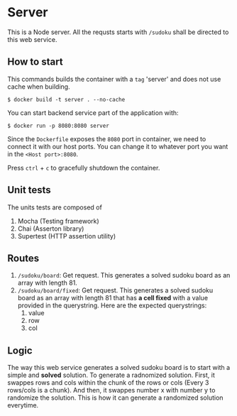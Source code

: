 # Server
This is a Node server. All the requsts starts with `/sudoku` shall be directed to this web service.

## How to start
This commands builds the container with a `tag` 'server' and does not use cache when building.
```
$ docker build -t server . --no-cache
```
You can start backend service part of the application with:
```
$ docker run -p 8080:8080 server
```
Since the `Dockerfile` exposes the `8080` port in container, we need to connect it with our host ports. You can change it to whatever port you want in the `<Host port>:8080`.

Press `ctrl` + `c` to gracefully shutdown the container.

## Unit tests
The units tests are composed of
1. Mocha (Testing framework)
1. Chai (Asserton library)
1. Supertest (HTTP assertion utility)

## Routes
1. `/sudoku/board`: Get request. This generates a solved sudoku board as an array with length 81.
1. `/sudoku/board/fixed`: Get request. This generates a solved sudoku board as an array with length 81 that has **a cell fixed** with a value provided in the querystring. Here are the expected querystrings:
    1. value
    1. row
    1. col

## Logic
The way this web service generates a solved sudoku board is to start with a simple and **solved** solution. To generate a radnomized solution. First, it swappes rows and cols within the chunk of the rows or cols (Every 3 rows/cols is a chunk). And then, it swappes number x with number y to randomize the solution. This is how it can generate a randomized solution everytime.
